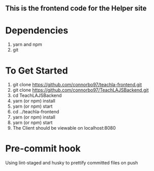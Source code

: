 ## This is the frontend code for the <Teach LA> Helper site

# Dependencies

1. yarn and npm
2. git

# To Get Started

1. git clone https://github.com/connorbo97/teachla-frontend.git
2. git clone https://github.com/connorbo97/TeachLAJSBackend.git
3. cd TeachLAJSBackend
4. yarn (or npm) install
5. yarn (or npm) start
6. cd ../teachla-frontend
7. yarn (or npm) install
8. yarn (or npm) start
9. The Client should be viewable on localhost:8080

# Pre-commit hook

Using lint-staged and husky to prettify committed files on push
